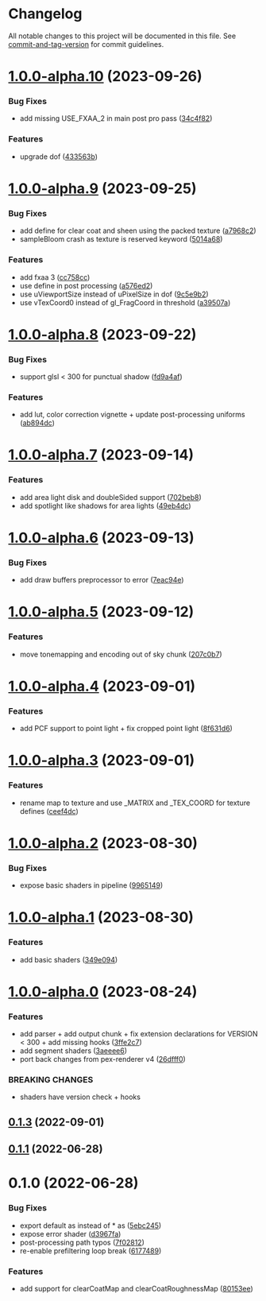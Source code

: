 # Changelog

All notable changes to this project will be documented in this file. See [commit-and-tag-version](https://github.com/absolute-version/commit-and-tag-version) for commit guidelines.

# [1.0.0-alpha.10](https://github.com/pex-gl/pex-shaders/compare/v1.0.0-alpha.9...v1.0.0-alpha.10) (2023-09-26)


### Bug Fixes

* add missing USE_FXAA_2 in main post pro pass ([34c4f82](https://github.com/pex-gl/pex-shaders/commit/34c4f82446483f1f6bd1aa0059f39617392f2dc7))


### Features

* upgrade dof ([433563b](https://github.com/pex-gl/pex-shaders/commit/433563b1a4e66c65097527b8dc41720602865363))



# [1.0.0-alpha.9](https://github.com/pex-gl/pex-shaders/compare/v1.0.0-alpha.8...v1.0.0-alpha.9) (2023-09-25)


### Bug Fixes

* add define for clear coat and sheen using the packed texture ([a7968c2](https://github.com/pex-gl/pex-shaders/commit/a7968c2068c8a91507e43e7c08aede092e3cb8ef))
* sampleBloom crash as texture is reserved keyword ([5014a68](https://github.com/pex-gl/pex-shaders/commit/5014a680f36b7ca04174403580e85393da3a5054))


### Features

* add fxaa 3 ([cc758cc](https://github.com/pex-gl/pex-shaders/commit/cc758cc0aa2446c738800b7a0f9b383982366425))
* use define in post processing ([a576ed2](https://github.com/pex-gl/pex-shaders/commit/a576ed2473db829700ea0dd719fe8746b5220921))
* use uViewportSize instead of uPixelSize in dof ([9c5e9b2](https://github.com/pex-gl/pex-shaders/commit/9c5e9b29e404c842151d7856410901a7bac2148b))
* use vTexCoord0 instead of gl_FragCoord in threshold ([a39507a](https://github.com/pex-gl/pex-shaders/commit/a39507a4e04f415ec7d83578b89b51a24ddb6a3c))



# [1.0.0-alpha.8](https://github.com/pex-gl/pex-shaders/compare/v1.0.0-alpha.7...v1.0.0-alpha.8) (2023-09-22)


### Bug Fixes

* support glsl < 300 for punctual shadow ([fd9a4af](https://github.com/pex-gl/pex-shaders/commit/fd9a4afa7b7293a473dc856e98058bb9c79fa5b7))


### Features

* add lut, color correction vignette + update post-processing uniforms ([ab894dc](https://github.com/pex-gl/pex-shaders/commit/ab894dc5a19af59c7be487d68822a1deb1519d4e))



# [1.0.0-alpha.7](https://github.com/pex-gl/pex-shaders/compare/v1.0.0-alpha.6...v1.0.0-alpha.7) (2023-09-14)


### Features

* add area light disk and doubleSided support ([702beb8](https://github.com/pex-gl/pex-shaders/commit/702beb85e68fd8f237ac465419b8b8d3f90c5b31))
* add spotlight like shadows for area lights ([49eb4dc](https://github.com/pex-gl/pex-shaders/commit/49eb4dc1879d246eed3eca719bae12a1329abc63))



# [1.0.0-alpha.6](https://github.com/pex-gl/pex-shaders/compare/v1.0.0-alpha.5...v1.0.0-alpha.6) (2023-09-13)


### Bug Fixes

* add draw buffers preprocessor to error ([7eac94e](https://github.com/pex-gl/pex-shaders/commit/7eac94ef91e08d86532ed94329c93fc086c98b04))



# [1.0.0-alpha.5](https://github.com/pex-gl/pex-shaders/compare/v1.0.0-alpha.4...v1.0.0-alpha.5) (2023-09-12)


### Features

* move tonemapping and encoding out of sky chunk ([207c0b7](https://github.com/pex-gl/pex-shaders/commit/207c0b7a02554cfe7ddaaa4cc992edfe9fc51692))



# [1.0.0-alpha.4](https://github.com/pex-gl/pex-shaders/compare/v1.0.0-alpha.3...v1.0.0-alpha.4) (2023-09-01)


### Features

* add PCF support to point light + fix cropped point light ([8f631d6](https://github.com/pex-gl/pex-shaders/commit/8f631d60b76dd0e2faa404ea852768538f990f32))



# [1.0.0-alpha.3](https://github.com/pex-gl/pex-shaders/compare/v1.0.0-alpha.2...v1.0.0-alpha.3) (2023-09-01)


### Features

* rename map to texture and use _MATRIX and _TEX_COORD for texture defines ([ceef4dc](https://github.com/pex-gl/pex-shaders/commit/ceef4dcc31052e6710a499289ed6bf5fac1f67ae))



# [1.0.0-alpha.2](https://github.com/pex-gl/pex-shaders/compare/v1.0.0-alpha.1...v1.0.0-alpha.2) (2023-08-30)


### Bug Fixes

* expose basic shaders in pipeline ([9965149](https://github.com/pex-gl/pex-shaders/commit/996514965e45c9f793e54c0a7531bb43cab5744e))



# [1.0.0-alpha.1](https://github.com/pex-gl/pex-shaders/compare/v1.0.0-alpha.0...v1.0.0-alpha.1) (2023-08-30)


### Features

* add basic shaders ([349e094](https://github.com/pex-gl/pex-shaders/commit/349e09465b84b71d30d0d28a8da0945b75dc6403))



# [1.0.0-alpha.0](https://github.com/pex-gl/pex-shaders/compare/v0.1.3...v1.0.0-alpha.0) (2023-08-24)


### Features

* add parser + add output chunk + fix extension declarations for VERSION < 300 + add missing hooks ([3ffe2c7](https://github.com/pex-gl/pex-shaders/commit/3ffe2c75c6d562c66d080bb080f0edf3c37927f2))
* add segment shaders ([3aeeee6](https://github.com/pex-gl/pex-shaders/commit/3aeeee638620234530051237ca75125867da655a))
* port back changes from pex-renderer v4 ([26dfff0](https://github.com/pex-gl/pex-shaders/commit/26dfff03a507724e9a68693f0e9f79d3edce13e0))


### BREAKING CHANGES

* shaders have version check + hooks



## [0.1.3](https://github.com/pex-gl/pex-shaders/compare/v0.1.2...v0.1.3) (2022-09-01)



## [0.1.1](https://github.com/pex-gl/pex-shaders/compare/v0.1.0...v0.1.1) (2022-06-28)



# 0.1.0 (2022-06-28)

### Bug Fixes

- export default as instead of \* as ([5ebc245](https://github.com/pex-gl/pex-shaders/commit/5ebc2459f589a1f349107270480124b46d98f9c0))
- expose error shader ([d3967fa](https://github.com/pex-gl/pex-shaders/commit/d3967fa20dc00db8fd6b96f20cd214df63ab9757))
- post-processing path typos ([7f02812](https://github.com/pex-gl/pex-shaders/commit/7f02812b74658f8473d002802fb93a1998433d53))
- re-enable prefiltering loop break ([6177489](https://github.com/pex-gl/pex-shaders/commit/61774893ac4c3c7fb75df64db6aa8e74a2c2f060))

### Features

- add support for clearCoatMap and clearCoatRoughnessMap ([80153ee](https://github.com/pex-gl/pex-shaders/commit/80153ee9561b408dd92aa70410392e40c3f27488))

